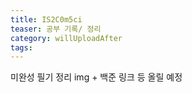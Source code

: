 ```yaml
---
title: IS2C0m5ci
teaser: 공부 기록/ 정리 
category: willUploadAfter
tags: 
---
```

미완성
필기 정리 img + 백준 링크 등 올릴 예정


 